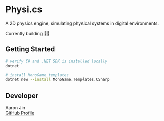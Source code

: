 # Physi.cs

A 2D physics engine, simulating physical systems in digital environments.

Currently building 👷‍♂️

## Getting Started

```bash
# verify C# and .NET SDK is installed locally
dotnet

# install MonoGame templates
dotnet new --install MonoGame.Templates.CSharp
```

## Developer

Aaron Jin  
[GitHub Profile](https://github.com/aaronkjin)
